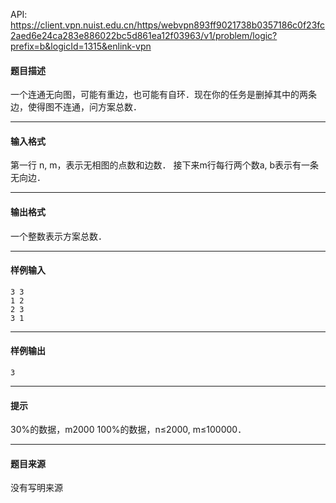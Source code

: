 API: https://client.vpn.nuist.edu.cn/https/webvpn893ff9021738b0357186c0f23fc2aed6e24ca283e886022bc5d861ea12f03963/v1/problem/logic?prefix=b&logicId=1315&enlink-vpn

#### 题目描述

一个连通无向图，可能有重边，也可能有自环．现在你的任务是删掉其中的两条边，使得图不连通，问方案总数．

---

#### 输入格式

第一行 n, m，表示无相图的点数和边数． 接下来m行每行两个数a, b表示有一条无向边．

---

#### 输出格式

一个整数表示方案总数．

---

#### 样例输入
```
3 3 
1 2 
2 3 
3 1 

```

---

#### 样例输出
```
3 

```

---

#### 提示

30%的数据，m2000 100%的数据，n≤2000, m≤100000．

---

#### 题目来源

没有写明来源
